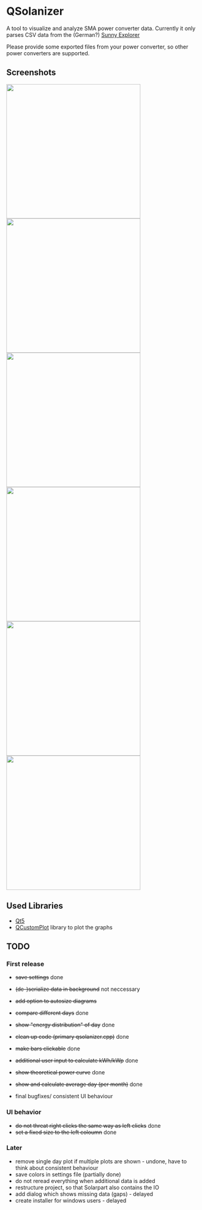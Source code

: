 # QSolanizer
A tool to visualize and analyze SMA power converter data. 
Currently it only parses CSV data from the (German?) [Sunny Explorer](http://www.sma.de/produkte/monitoring-control/sunny-explorer.html)

Please provide some exported files from your power converter, so other power converters are supported.

## Screenshots
<img src="http://lostbit.de/uploads/qsolanizer/qsolanizer_day_multi.PNG" width="350">
<img src="http://lostbit.de/uploads/qsolanizer/qsolanizer_day_theo.PNG" width="350">
<img src="http://lostbit.de/uploads/qsolanizer/qsolanizer_month_energy.PNG" width="350">
<img src="http://lostbit.de/uploads/qsolanizer/qsolanizer_customrange_distribution.PNG" width="350">
<img src="http://lostbit.de/uploads/qsolanizer/qsolanizer_all_years.PNG" width="350">
<img src="http://lostbit.de/uploads/qsolanizer/qsolanizer_total.PNG" width="350">

## Used Libraries
* [Qt5](http://www.qt.io/download/)
* [QCustomPlot](http://qcustomplot.com/) library to plot the graphs

## TODO

### First release
* ~~save settings~~ done
* ~~(de-)serialize data in background~~ not neccessary
* ~~add option to autosize diagrams~~
* ~~compare different days~~ done
* ~~show "energy distribution" of day~~ done
* ~~clean up code (primary qsolanizer.cpp)~~ done
* ~~make bars clickable~~ done
* ~~additional user input to calculate kWh/kWp~~ done
* ~~show theoretical power curve~~ done

* ~~show and calculate average day (per month)~~ done
* final bugfixes/ consistent UI behaviour

### UI behavior
* ~~do not threat right clicks the same way as left clicks~~ done
* ~~set a fixed size to the left coloumn~~ done

### Later
* remove single day plot if multiple plots are shown - undone, have to think about consistent behaviour
* save colors in settings file (partially done)
* do not reread everything when additional data is added
* restructure project, so that Solarpart also contains the IO
* add dialog which shows missing data (gaps) - delayed
* create installer for windows users - delayed